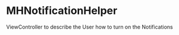 MHNotificationHelper
====================

ViewController to describe the User how to turn on the Notifications
